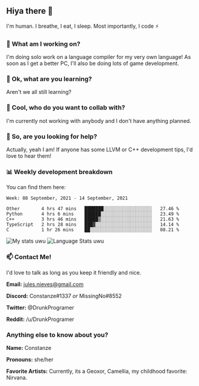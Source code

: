 ## Hiya there 👋

I'm human. I breathe, I eat, I sleep. Most importantly, I code ⚡️

### 🔭 What am I working on?

I'm doing solo work on a language compiler for my very own language! As soon as I get a better PC, I'll also be doing lots of game development.

### 🌱 Ok, what are you learning?

Aren't we all still learning?

### 👯 Cool, who do you want to collab with?

I'm currently not working with anybody and I don't have anything planned.

### 🤔 So, are you looking for help?

Actually, yeah I am! If anyone has some LLVM or C++ development tips, I'd love to hear them!

### 📊 Weekly development breakdown

You can find them here:

<!--START_SECTION:waka-->
```text
Week: 08 September, 2021 - 14 September, 2021

Other        4 hrs 47 mins   ███████░░░░░░░░░░░░░░░░░░   27.46 % 
Python       4 hrs 6 mins    ██████░░░░░░░░░░░░░░░░░░░   23.49 % 
C++          3 hrs 46 mins   █████▒░░░░░░░░░░░░░░░░░░░   21.63 % 
TypeScript   2 hrs 28 mins   ███▓░░░░░░░░░░░░░░░░░░░░░   14.14 % 
C            1 hr 26 mins    ██░░░░░░░░░░░░░░░░░░░░░░░   08.21 % 
```
<!--END_SECTION:waka-->
<!-- ![Constanze's wakatime stats](https://github-readme-stats.vercel.app/api/wakatime?username=constanze) -->

![My stats uwu](https://github-readme-stats.vercel.app/api?username=cstanze&show_icons=true&theme=onedark)
![Language Stats uwu](https://github-readme-stats.vercel.app/api/top-langs/?username=cstanze&layout=compact&theme=onedark)

### 📫 Contact Me!

I'd love to talk as long as you keep it friendly and nice.

**Email:** jules.nieves@gmail.com

**Discord:** Constanze#1337 *or* MissingNo#8552

**Twitter:** @DrunkProgramer

**Reddit:** /u/DrunkProgramer

### Anything else to know about you?

**Name:** Constanze

**Pronouns:** she/her

**Favorite Artists:** Currently, its a Geoxor, Camellia, my childhood favorite: Nirvana.

